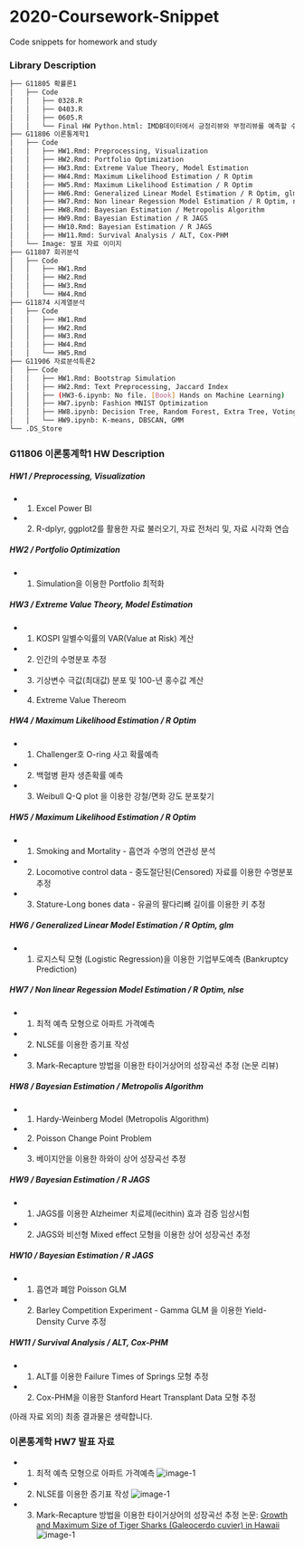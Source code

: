 # 2020-Coursework-Snippet
Code snippets for homework and study

### Library Description

```bash
├── G11805 확률론1
│   ├── Code
│   │   ├── 0328.R  
│   │   ├── 0403.R
│   │   ├── 0605.R
│   │   └── Final HW Python.html: IMDB데이터에서 긍정리뷰와 부정리뷰를 예측할 수 있는 모델 구축
├── G11806 이론통계학1 
│   ├── Code
│   │   ├── HW1.Rmd: Preprocessing, Visualization
│   │   ├── HW2.Rmd: Portfolio Optimization
│   │   ├── HW3.Rmd: Extreme Value Theory, Model Estimation
│   │   ├── HW4.Rmd: Maximum Likelihood Estimation / R Optim
│   │   ├── HW5.Rmd: Maximum Likelihood Estimation / R Optim
│   │   ├── HW6.Rmd: Generalized Linear Model Estimation / R Optim, glm
│   │   ├── HW7.Rmd: Non linear Regession Model Estimation / R Optim, nlse
│   │   ├── HW8.Rmd: Bayesian Estimation / Metropolis Algorithm
│   │   ├── HW9.Rmd: Bayesian Estimation / R JAGS
│   │   ├── HW10.Rmd: Bayesian Estimation / R JAGS
│   │   ├── HW11.Rmd: Survival Analysis / ALT, Cox-PHM
│   └── Image: 발표 자료 이미지
├── G11807 회귀분석
│   ├── Code
│   │   ├── HW1.Rmd
│   │   ├── HW2.Rmd
│   │   ├── HW3.Rmd
│   │   └── HW4.Rmd
├── G11874 시계열분석
│   ├── Code
│   │   ├── HW1.Rmd
│   │   ├── HW2.Rmd
│   │   ├── HW3.Rmd
│   │   ├── HW4.Rmd
│   │   └── HW5.Rmd
├── G11906 자료분석특론2
│   ├── Code
│   │   ├── HW1.Rmd: Bootstrap Simulation
│   │   ├── HW2.Rmd: Text Preprocessing, Jaccard Index
│   │   ├── (HW3-6.ipynb: No file. [Book] Hands on Machine Learning)
│   │   ├── HW7.ipynb: Fashion MNIST Optimization
│   │   ├── HW8.ipynb: Decision Tree, Random Forest, Extra Tree, Voting
│   │   └── HW9.ipynb: K-means, DBSCAN, GMM
└── .DS_Store
``` 

### G11806 이론통계학1 HW Description

##### HW1 / Preprocessing, Visualization
- 1. Excel Power BI
- 2. R-dplyr, ggplot2를 활용한 자료 불러오기, 자료 전처리 및, 자료 시각화 연습

##### HW2 / Portfolio Optimization
- 1. Simulation을 이용한 Portfolio 최적화

##### HW3 / Extreme Value Theory, Model Estimation
- 1. KOSPI 일별수익률의 VAR(Value at Risk) 계산
- 2. 인간의 수명분포 추정
- 3. 기상변수 극값(최대값) 분포 및 100-년 홍수값 계산
- 4. Extreme Value Thereom

##### HW4 / Maximum Likelihood Estimation / R Optim
- 1. Challenger호 O-ring 사고 확률예측
- 2. 백혈병 환자 생존확률 예측
- 3. Weibull Q-Q plot 을 이용한 강철/면화 강도 분포찾기

##### HW5 / Maximum Likelihood Estimation / R Optim
- 1. Smoking and Mortality - 흡연과 수명의 연관성 분석
- 2. Locomotive control data - 중도절단된(Censored) 자료를 이용한 수명분포 추정
- 3. Stature-Long bones data - 유골의 팔다리뼈 길이를 이용한 키 추정

##### HW6 / Generalized Linear Model Estimation / R Optim, glm
- 1. 로지스틱 모형 (Logistic Regression)을 이용한 기업부도예측 (Bankruptcy Prediction)

##### HW7 / Non linear Regession Model Estimation / R Optim, nlse
- 1. 최적 예측 모형으로 아파트 가격예측
- 2. NLSE를 이용한 증기표 작성
- 3. Mark-Recapture 방법을 이용한 타이거상어의 성장곡선 추정 (논문 리뷰)

##### HW8 / Bayesian Estimation / Metropolis Algorithm
- 1. Hardy-Weinberg Model (Metropolis Algorithm)
- 2. Poisson Change Point Problem
- 3. 베이지안을 이용한 하와이 상어 성장곡선 추정

##### HW9 / Bayesian Estimation / R JAGS
- 1. JAGS를 이용한 Alzheimer 치료제(lecithin) 효과 검증 임상시험
- 2. JAGS와 비선형 Mixed effect 모형을 이용한 상어 성장곡선 추정

##### HW10 / Bayesian Estimation / R JAGS
- 1. 흡연과 폐암 Poisson GLM
- 2. Barley Competition Experiment - Gamma GLM 을 이용한 Yield-Density Curve 추정

##### HW11 / Survival Analysis / ALT, Cox-PHM
- 1. ALT를 이용한 Failure Times of Springs 모형 추정
- 2. Cox-PHM을 이용한 Stanford Heart Transplant Data 모형 추정

(아래 자료 외의) 최종 결과물은 생략합니다.

### 이론통계학 HW7 발표 자료
- 1. 최적 예측 모형으로 아파트 가격예측
![image-1](https://github.com/givitallugot/2020-Coursework-Snippet/tree/main/G11806%20%EC%9D%B4%EB%A1%A0%ED%86%B5%EA%B3%84%ED%95%991/Image/슬라이드10.jpeg)

- 2. NLSE를 이용한 증기표 작성
![image-1](https://github.com/givitallugot/2020-Coursework-Snippet/tree/main/G11806%20%EC%9D%B4%EB%A1%A0%ED%86%B5%EA%B3%84%ED%95%991/Image/슬라이드21.jpeg)

- 3. Mark-Recapture 방법을 이용한 타이거상어의 성장곡선 추정
논문: [Growth and Maximum Size of Tiger Sharks (Galeocerdo cuvier) in Hawaii][paper-1]
![image-1](https://github.com/givitallugot/2020-Coursework-Snippet/tree/main/G11806%20%EC%9D%B4%EB%A1%A0%ED%86%B5%EA%B3%84%ED%95%991/Image/슬라이드27.jpeg)

[paper-1]: https://journals.plos.org/plosone/article?id=10.1371/journal.pone.0084799

